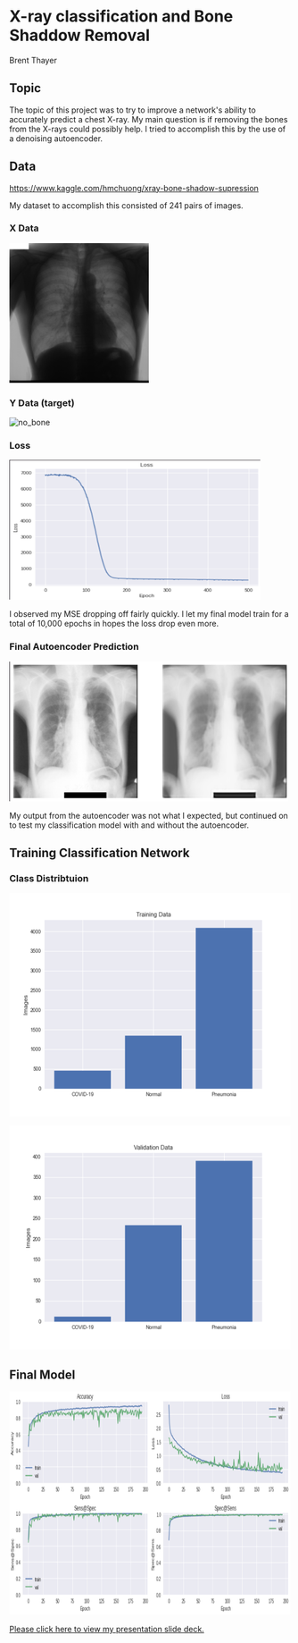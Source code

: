 # X-ray classification and Bone Shaddow Removal

Brent Thayer



## Topic
The topic of this project was to try to improve a network's ability to accurately predict a chest X-ray.  My main question is if removing the bones from the X-rays could possibly help.  I tried to accomplish this by the use of a denoising autoencoder.

## Data

https://www.kaggle.com/hmchuong/xray-bone-shadow-supression

My dataset to accomplish this consisted of 241 pairs of images.

### X Data
<img src="/images/JPCLN001bone.png" alt="bone"
	title="no_bone" width="250" height="250" />

### Y Data (target)
<img src="/images/JPCLN001_1.png" alt="no_bone"
	title="no_bone" width="250" height="250" />

### Loss 
<img src="/images/first_500_oo_1500.png" alt="loss"
	title="loss" width="450" height="250" />

I observed my MSE dropping off fairly quickly.  I let my final model train for a total of 10,000 epochs in hopes the loss drop even more.  

### Final Autoencoder Prediction

<img src="/images/val_loss_65_58.png" alt="pred"
	title="pred" width="500" height="250" />

My output from the autoencoder was not what I expected, but continued on to test my classification model with and without the autoencoder.

## Training Classification Network
### Class Distribtuion

<img src="/images/train_data.png" alt="train"
	title="train" width="600" height="400" />

<img src="/images/val_data.png" alt="vall"
	title="vall" width="600" height="400" />

## Final Model

<img src="/images/FINAL_MODEL.png" alt="final_model"
	title="final_model" width="600" height="400" />


[Please click here to view my presentation slide deck.](https://github.com/brentthayer1/capstone3/tree/master/cs3_slides_final_pdf.pdf)